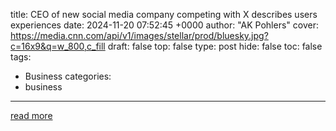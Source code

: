 title: CEO of new social media company competing with X describes users experiences
date: 2024-11-20 07:52:45 +0000
author: "AK Pohlers"
cover: https://media.cnn.com/api/v1/images/stellar/prod/bluesky.jpg?c=16x9&q=w_800,c_fill
draft: false
top: false
type: post
hide: false
toc: false
tags:
  - Business
categories:
  - business
---



[read more](https://www.cnn.com/2024/11/20/business/video/bluesky-ceo-jay-graber-lcl-digvid)
